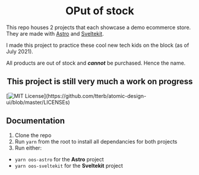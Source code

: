 
<div align="center">
<h1>OPut of stock</h1>
</div>

This repo houses 2 projects that each showcase a demo ecommerce store. They are made with [Astro](https://astro.build/) and [Sveltekit](https://kit.svelte.dev/).

I made this project to practice these cool new tech kids on the block (as of July 2021).

All products are out of stock and **_cannot_** be purchased. Hence the name.

<div align="center">
<h2>This project is still very much a work on progress</h2>
</div>

[![MIT License](https://img.shields.io/apm/l/atomic-design-ui.svg?)](https://github.com/tterb/atomic-design-ui/blob/master/LICENSEs)


## Documentation

1. Clone the repo
1. Run `yarn` from the root to install all dependancies for both projects
1. Run either:
* `yarn oos-astro` for the **Astro** project
* `yarn oos-sveltekit` for the **Sveltekit** project


